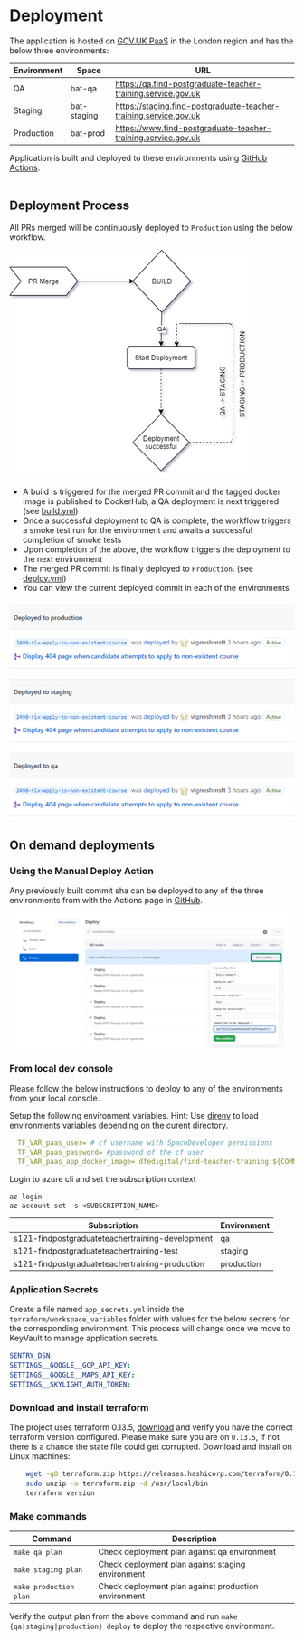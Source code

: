 # Deployment

The application is hosted on [GOV.UK PaaS](https://login.london.cloud.service.gov.uk) in the London region and has the below three environments:

| Environment   | Space       | URL |
| ------------- | ------------|---- |
| QA            | bat-qa      | https://qa.find-postgraduate-teacher-training.service.gov.uk       |
| Staging       | bat-staging | https://staging.find-postgraduate-teacher-training.service.gov.uk  |
| Production    | bat-prod    | https://www.find-postgraduate-teacher-training.service.gov.uk      |

Application is built and deployed to these environments using [GitHub Actions](https://github.com/DFE-Digital/find-teacher-training/actions).
<br/>
<br/>

## Deployment Process
All PRs merged will be continuously deployed to `Production` using the below workflow.

![Deployment Process](./deploy-workflow.png "GitHub Actions Workflow")

- A build is triggered for the merged PR commit and the tagged docker image is published to DockerHub, a QA deployment is next triggered (see [build.yml](/.github/workflows/build.yml))
- Once a successful deployment to QA is complete, the workflow triggers a smoke test run for the environment and awaits a successful completion of smoke tests
- Upon completion of the above, the workflow triggers the deployment to the next environment
- The merged PR commit is finally deployed to `Production`. (see [deploy.yml](/.github/workflows/deploy.yml))
- You can view the current deployed commit in each of the environments

<a href="https://github.com/DFE-Digital/find-teacher-training/deployments">![Environments](./deployments.png "GitHub Actions Workflow")</a>

## On demand deployments

### Using the Manual Deploy Action
Any previously built commit sha can be deployed to any of the three environments from with the Actions page in [GitHub](https://github.com/DFE-Digital/find-teacher-training/actions?query=workflow%3ADeploy).

<a href="https://github.com/DFE-Digital/find-teacher-training/actions?query=workflow%3ADeploy">![Deploy](./manual_deploy.png "Deploy Workflow")</a>


### From local dev console
Please follow the below instructions to deploy to any of the environments from your local console.

Setup the following environment variables. Hint: Use [direnv](https://direnv.net) to load environments variables depending on the curent directory.
```yml
  TF_VAR_paas_user= # cf username with SpaceDeveloper permissions
  TF_VAR_paas_password= #password of the cf user
  TF_VAR_paas_app_docker_image= dfedigital/find-teacher-training:${COMMIT_SHA}
```
Login to azure cli and set the subscription context

```
az login
az account set -s <SUBSCRIPTION_NAME>
```
|  Subscription          | Environment |
| ---------------------- | ------------|
| s121-findpostgraduateteachertraining-development | qa                |
| s121-findpostgraduateteachertraining-test        | staging           |
| s121-findpostgraduateteachertraining-production  | production        |

### Application Secrets
Create a file named `app_secrets.yml` inside the `terraform/workspace_variables` folder with values for the below secrets for the corresponding environment.
This process will change once we move to KeyVault to manage application secrets.
```yml
SENTRY_DSN:
SETTINGS__GOOGLE__GCP_API_KEY:
SETTINGS__GOOGLE__MAPS_API_KEY:
SETTINGS__SKYLIGHT_AUTH_TOKEN:
```
### Download and install terraform
The project uses terraform 0.13.5, [download](https://www.terraform.io/downloads.html) and verify you have the correct terraform version configured.
Please make sure you are on `0.13.5`, if not there is a chance the state file could get corrupted.
Download and install on Linux machines:
```sh
	wget -qO terraform.zip https://releases.hashicorp.com/terraform/0.13.5/terraform_0.13.5_linux_amd64.zip
	sudo unzip -o terraform.zip -d /usr/local/bin
	terraform version
```
### Make commands

|  Command               | Description |
| ---------------------- | ------------|
| `make qa plan`         | Check deployment plan against qa environment                |
| `make staging plan`    | Check deployment plan against staging environment           |
| `make production plan` | Check deployment plan against production environment        |

Verify the output plan from the above command and run `make {qa|staging|production} deploy` to deploy the respective environment.

